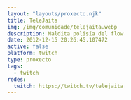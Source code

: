 ```yaml
---
layout: "layouts/proxecto.njk"
title: TeleJaita
img: /img/comunidade/telejaita.webp
description: Maldita polisía del flow
date: 2012-12-15 20:26:45.107472
active: false
platform: twitch
type: proxecto
tags:
  - twitch
redes:
  twitch: https://twitch.tv/telejaita
---
```

